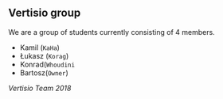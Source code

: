 ## Vertisio group

We are a group of students currently consisting of 4 members. 


+ Kamil (`KaHa`)
+ Łukasz (`Korag`)
+ Konrad(`Whoudini`
+ Bartosz(`Owner`)


_Vertisio Team 2018_
